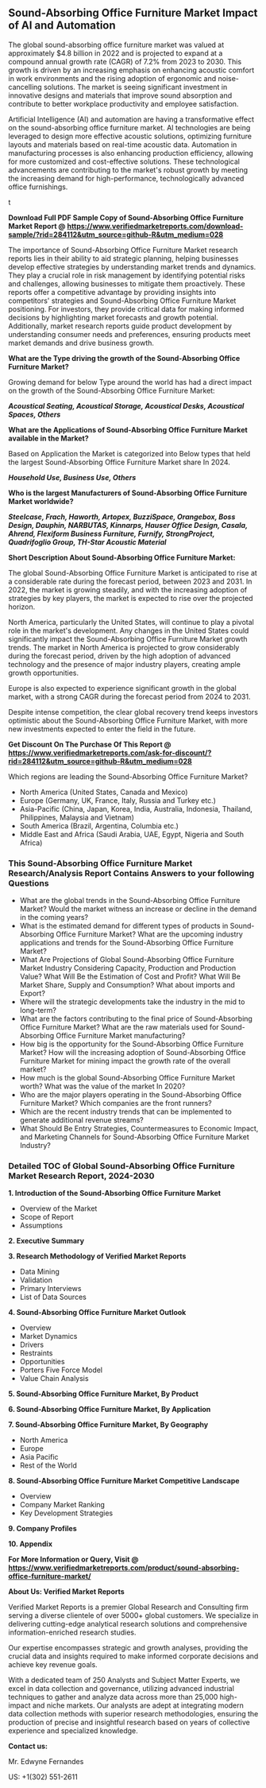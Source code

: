 <h2>Sound-Absorbing Office Furniture Market Impact of AI and Automation</h2><p>The global sound-absorbing office furniture market was valued at approximately $4.8 billion in 2022 and is projected to expand at a compound annual growth rate (CAGR) of 7.2% from 2023 to 2030. This growth is driven by an increasing emphasis on enhancing acoustic comfort in work environments and the rising adoption of ergonomic and noise-cancelling solutions. The market is seeing significant investment in innovative designs and materials that improve sound absorption and contribute to better workplace productivity and employee satisfaction.</p><p>Artificial Intelligence (AI) and automation are having a transformative effect on the sound-absorbing office furniture market. AI technologies are being leveraged to design more effective acoustic solutions, optimizing furniture layouts and materials based on real-time acoustic data. Automation in manufacturing processes is also enhancing production efficiency, allowing for more customized and cost-effective solutions. These technological advancements are contributing to the market's robust growth by meeting the increasing demand for high-performance, technologically advanced office furnishings.</p>t</p><p id="" class=""><strong>Download Full PDF Sample Copy of Sound-Absorbing Office Furniture Market Report @ <a href="https://www.verifiedmarketreports.com/download-sample/?rid=284112&utm_source=github-R&utm_medium=028" target="_blank">https://www.verifiedmarketreports.com/download-sample/?rid=284112&utm_source=github-R&utm_medium=028</a></strong></p><p>The importance of&nbsp;Sound-Absorbing Office Furniture Market research reports lies in their ability to aid strategic planning, helping businesses develop effective strategies by understanding market trends and dynamics. They play a crucial role in risk management by identifying potential risks and challenges, allowing businesses to mitigate them proactively. These reports offer a competitive advantage by providing insights into competitors' strategies and Sound-Absorbing Office Furniture Market positioning. For investors, they provide critical data for making informed decisions by highlighting market forecasts and growth potential. Additionally, market research reports guide product development by understanding consumer needs and preferences, ensuring products meet market demands and drive business growth.</p><p><strong>What are the&nbsp;Type driving the growth of the Sound-Absorbing Office Furniture Market?</strong></p><p id="" class="">Growing demand for below Type around the world has had a direct impact on the growth of the Sound-Absorbing Office Furniture Market:</p><em><strong>Acoustical Seating, Acoustical Storage, Acoustical Desks, Acoustical Spaces, Others</strong></em></p><strong>What are the&nbsp;Applications&nbsp;of Sound-Absorbing Office Furniture Market available in the Market?</strong></p><p id="" class="">Based on Application the Market is categorized into Below types that held the largest Sound-Absorbing Office Furniture Market share In 2024.</p><em><strong>Household Use, Business Use, Others</strong></em></p><strong>Who is the largest Manufacturers of Sound-Absorbing Office Furniture Market worldwide?</strong></p><p><em><strong>Steelcase, Frach, Haworth, Artopex, BuzziSpace, Orangebox, Boss Design, Dauphin, NARBUTAS, Kinnarps, Hauser Office Design, Casala, Ahrend, Flexiform Business Furniture, Furnify, StrongProject, Quadrifoglio Group, TH-Star Acoustic Material</strong></em></p><p id="" class=""><strong>Short Description About Sound-Absorbing Office Furniture Market:</strong></p><p>The global Sound-Absorbing Office Furniture Market is anticipated to rise at a considerable rate during the forecast period, between 2023 and 2031. In 2022, the market is growing steadily, and with the increasing adoption of strategies by key players, the market is expected to rise over the projected horizon.</p><p>North America, particularly the United States, will continue to play a pivotal role in the market's development. Any changes in the United States could significantly impact the Sound-Absorbing Office Furniture Market growth trends. The market in North America is projected to grow considerably during the forecast period, driven by the high adoption of advanced technology and the presence of major industry players, creating ample growth opportunities.</p><p>Europe is also expected to experience significant growth in the global market, with a strong CAGR during the forecast period from 2024 to 2031.</p><p>Despite intense competition, the clear global recovery trend keeps investors optimistic about the Sound-Absorbing Office Furniture Market, with more new investments expected to enter the field in the future.</p><p id="" class=""><strong>Get Discount On The Purchase Of This Report @ <a href="https://www.verifiedmarketreports.com/ask-for-discount/?rid=284112&utm_source=github-R&utm_medium=028" target="_blank">https://www.verifiedmarketreports.com/ask-for-discount/?rid=284112&utm_source=github-R&utm_medium=028</a></strong></p>Which regions are leading the Sound-Absorbing Office Furniture Market?</p><ul><li>North America (United States, Canada and Mexico)</li><li>Europe (Germany, UK, France, Italy, Russia and Turkey etc.)</li><li>Asia-Pacific (China, Japan, Korea, India, Australia, Indonesia, Thailand, Philippines, Malaysia and Vietnam)</li><li>South America (Brazil, Argentina, Columbia etc.)</li><li>Middle East and Africa (Saudi Arabia, UAE, Egypt, Nigeria and South Africa)</li></ul><h3 id="" class="">This Sound-Absorbing Office Furniture Market Research/Analysis Report Contains Answers to your following Questions</h3><ul><li>What are the global trends in the Sound-Absorbing Office Furniture Market? Would the market witness an increase or decline in the demand in the coming years?</li><li>What is the estimated demand for different types of products in Sound-Absorbing Office Furniture Market? What are the upcoming industry applications and trends for the Sound-Absorbing Office Furniture Market?</li><li>What Are Projections of Global Sound-Absorbing Office Furniture Market Industry Considering Capacity, Production and Production Value? What Will Be the Estimation of Cost and Profit? What Will Be Market Share, Supply and Consumption? What about imports and Export?</li><li>Where will the strategic developments take the industry in the mid to long-term?</li><li>What are the factors contributing to the final price of Sound-Absorbing Office Furniture Market? What are the raw materials used for Sound-Absorbing Office Furniture Market manufacturing?</li><li>How big is the opportunity for the Sound-Absorbing Office Furniture Market? How will the increasing adoption of Sound-Absorbing Office Furniture Market for mining impact the growth rate of the overall market?</li><li>How much is the global Sound-Absorbing Office Furniture Market worth? What was the value of the market In 2020?</li><li>Who are the major players operating in the Sound-Absorbing Office Furniture Market? Which companies are the front runners?</li><li>Which are the recent industry trends that can be implemented to generate additional revenue streams?</li><li>What Should Be Entry Strategies, Countermeasures to Economic Impact, and Marketing Channels for Sound-Absorbing Office Furniture Market Industry?</li></ul><h3 id="" class="">Detailed TOC of Global Sound-Absorbing Office Furniture Market Research Report, 2024-2030</h3><p id="" class=""><strong>1. Introduction of the Sound-Absorbing Office Furniture Market</strong></p><ul><li>Overview of the Market</li><li>Scope of Report</li><li>Assumptions</li></ul><p id="" class=""><strong>2. Executive Summary</strong></p><p id="" class=""><strong>3. Research Methodology of Verified Market Reports</strong></p><ul><li>Data Mining</li><li>Validation</li><li>Primary Interviews</li><li>List of Data Sources</li></ul><p id="" class=""><strong>4. Sound-Absorbing Office Furniture Market Outlook</strong></p><ul><li>Overview</li><li>Market Dynamics</li><li>Drivers</li><li>Restraints</li><li>Opportunities</li><li>Porters Five Force Model</li><li>Value Chain Analysis</li></ul><p id="" class=""><strong>5. Sound-Absorbing Office Furniture Market, By Product</strong></p><p id="" class=""><strong>6. Sound-Absorbing Office Furniture Market, By Application</strong></p><p id="" class=""><strong>7. Sound-Absorbing Office Furniture Market, By Geography</strong></p><ul><li>North America</li><li>Europe</li><li>Asia Pacific</li><li>Rest of the World</li></ul><p id="" class=""><strong>8. Sound-Absorbing Office Furniture Market Competitive Landscape</strong></p><ul><li>Overview</li><li>Company Market Ranking</li><li>Key Development Strategies</li></ul><p id="" class=""><strong>9. Company Profiles</strong></p><p id="" class=""><strong>10. Appendix</strong></p><p id="" class=""><strong>For More Information or Query, Visit @ <a href="https://www.verifiedmarketreports.com/product/sound-absorbing-office-furniture-market/" target="_blank">https://www.verifiedmarketreports.com/product/sound-absorbing-office-furniture-market/</a></strong></p><p id="" class=""><strong>About Us: Verified Market Reports</strong></p><p id="" class="">Verified Market Reports is a premier Global Research and Consulting firm serving a diverse clientele of over 5000+ global customers. We specialize in delivering cutting-edge analytical research solutions and comprehensive information-enriched research studies.</p><p id="" class="">Our expertise encompasses strategic and growth analyses, providing the crucial data and insights required to make informed corporate decisions and achieve key revenue goals.</p><p id="" class="">With a dedicated team of 250 Analysts and Subject Matter Experts, we excel in data collection and governance, utilizing advanced industrial techniques to gather and analyze data across more than 25,000 high-impact and niche markets. Our analysts are adept at integrating modern data collection methods with superior research methodologies, ensuring the production of precise and insightful research based on years of collective experience and specialized knowledge.</p><p id="" class=""><strong>Contact us:</strong></p><p id="" class="">Mr. Edwyne Fernandes</p><p id="" class="">US: +1(302) 551-2611</p>